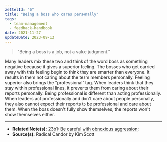 ```yaml
---
zettelId: "6"
title: "Being a boss who cares personally"
tags:
  - team-management
  - feedback-handbook
date: 2021-11-27
updateDate: 2023-09-13
---
```


> "Being a boss is a job, not a value judgment."

Many leaders mix these two and think of the word boss as something negative because it gives a superior feeling. The bosses who get carried away with this feeling begin to think they are smarter than everyone. It results in them not caring about the team members personally. Feeling superior also brings the "professional" tag. When leaders think that they stay within professional lines, it prevents them from caring about their reports personally. Being professional is different than acting professionally. When leaders act professionally and don't care about people personally, they also cannot expect their reports to be professional and care about them. When the boss doesn't fully show themselves, the reports won't show themselves either.

---

- **Related Note(s):** [23b1: Be careful with obnoxious aggression](/notes/23b1/);
- **Source(s):** Radical Candor by Kim Scott
